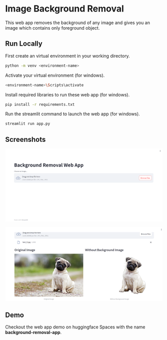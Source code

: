 
# Image Background Removal

This web app removes the background of any image and gives you an image which contains only foreground object.




## Run Locally

First create an virtual environment in your working directory.

```bash
python -m venv <environment-name>
```

Activate your virtual environment (for windows).

```bash
<environment-name>\Scripts\activate
```

Install required libraries to run these web app (for windows).

```bash
pip install -r requirements.txt
```

Run the streamlit command to launch the web app (for windows).

```bash
streamlit run app.py
```  
## Screenshots

![App Screenshot 1](pic1.png)


![App Screenshot 2](pic2.png)

## Demo

Checkout the web app demo on huggingface Spaces with the name **background-removal-app**.
